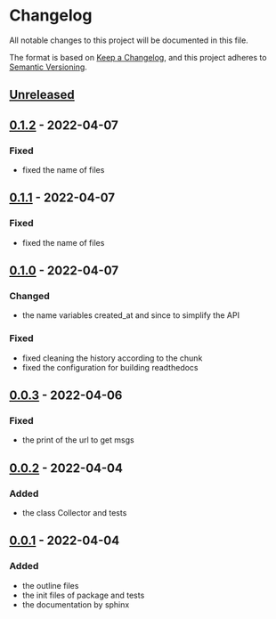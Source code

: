 # Changelog

All notable changes to this project will be documented in this file.

The format is based on [Keep a Changelog](https://keepachangelog.com/en/1.0.0/),
and this project adheres to [Semantic Versioning](https://semver.org/spec/v2.0.0.html).

## [Unreleased]

## [0.1.2] - 2022-04-07

### Fixed
- fixed the name of files

## [0.1.1] - 2022-04-07

### Fixed
- fixed the name of files

## [0.1.0] - 2022-04-07

### Changed
- the name variables created_at and since to simplify the API

### Fixed
- fixed cleaning the history according to the chunk
- fixed the configuration for building readthedocs

## [0.0.3] - 2022-04-06

### Fixed
- the print of the url to get msgs

## [0.0.2] - 2022-04-04

### Added
- the class Collector and tests

## [0.0.1] - 2022-04-04

### Added
- the outline files
- the init files of package and tests
- the documentation by sphinx

[Unreleased]: https://github.com/bilardi/aws-saving/compare/v0.1.2...HEAD
[0.1.2]: https://github.com/bilardi/aws-saving/releases/tag/v0.1.1...v0.1.2
[0.1.1]: https://github.com/bilardi/aws-saving/releases/tag/v0.1.0...v0.1.1
[0.1.0]: https://github.com/bilardi/aws-saving/releases/tag/v0.0.3...v0.1.0
[0.0.3]: https://github.com/bilardi/aws-saving/releases/tag/v0.0.2...v0.0.3
[0.0.2]: https://github.com/bilardi/aws-saving/releases/tag/v0.0.1...v0.0.2
[0.0.1]: https://github.com/bilardi/aws-saving/releases/tag/v0.0.1
